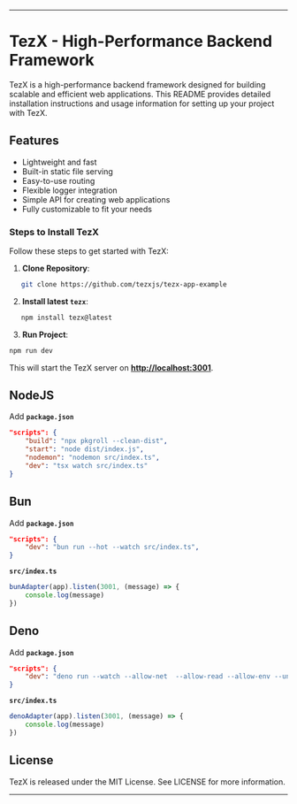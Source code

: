 
---

# TezX - High-Performance Backend Framework

TezX is a high-performance backend framework designed for building scalable and efficient web applications. This README provides detailed installation instructions and usage information for setting up your project with TezX.

## Features

- Lightweight and fast
- Built-in static file serving
- Easy-to-use routing
- Flexible logger integration
- Simple API for creating web applications
- Fully customizable to fit your needs

### Steps to Install TezX

Follow these steps to get started with TezX:

1. **Clone Repository**:

```bash
   git clone https://github.com/tezxjs/tezx-app-example
```

2. **Install latest `tezx`**:

```bash
   npm install tezx@latest
```

3. **Run Project**:

```bash
npm run dev
```

This will start the TezX server on **<http://localhost:3001>**.

## **NodeJS**

Add **`package.json`**

```json
"scripts": {
    "build": "npx pkgroll --clean-dist",
    "start": "node dist/index.js",
    "nodemon": "nodemon src/index.ts",
    "dev": "tsx watch src/index.ts"
}
```

## **Bun**

Add **`package.json`**

```json
"scripts": {
    "dev": "bun run --hot --watch src/index.ts",
}
```

**`src/index.ts`**

```ts
bunAdapter(app).listen(3001, (message) => {
    console.log(message)
})
```

## **Deno**

Add **`package.json`**

```json
"scripts": {
    "dev": "deno run --watch --allow-net  --allow-read --allow-env --unstable-sloppy-imports src/index.ts",
}
```

**`src/index.ts`**

```ts
denoAdapter(app).listen(3001, (message) => {
    console.log(message)
})
```

## License

TezX is released under the MIT License. See LICENSE for more information.

---
